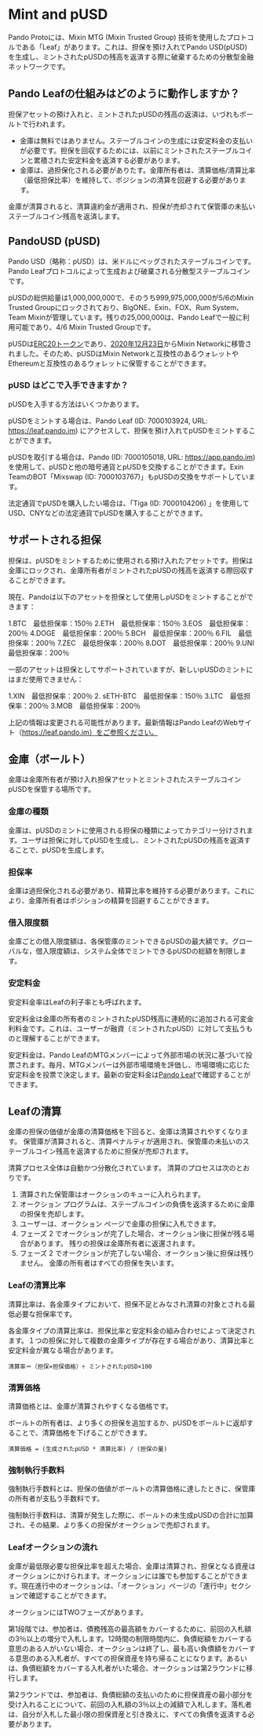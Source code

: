 # Mint and pUSD

Pando Protoには、Mixin MTG (Mixin Trusted Group) 技術を使用したプロトコルである「Leaf」があります。これは、担保を預け入れてPando USD(pUSD) を生成し、ミントされたpUSDの残高を返済する際に破棄するための分散型金融ネットワークです。

## Pando Leafの仕組みはどのように動作しますか？

担保アセットの預け入れと、ミントされたpUSDの残高の返済は、いづれもボールトで行われます。

- 金庫は無料ではありません。ステーブルコインの生成には安定料金の支払いが必要です。担保を回収するためには、以前にミントされたステーブルコインと累積された安定料金を返済する必要があります。
- 金庫は、過担保化される必要がありたす。金庫所有者は、清算価格/清算比率（最低担保比率）を維持して、ポジションの清算を回避する必要があります。

金庫が清算されると、清算違約金が適用され、担保が売却されて保管庫の未払いステーブルコイン残高を返済します。

## PandoUSD (pUSD)

Pando USD（略称：pUSD）は、米ドルにペッグされたステーブルコインです。Pando Leafプロトコルによって生成および破棄される分散型ステーブルコインです。

pUSDの総供給量は1,000,000,000で、そのうち999,975,000,000が5/6のMixin Trusted Groupにロックされており、BigONE、Exin、FOX、Rum System、Team Mixinが管理しています。残りの25,000,000は、Pando Leafで一般に利用可能であり、4/6 Mixin Trusted Groupです。

pUSDは[ERC20トークン](https://etherscan.io/address/0xdbaef6da45984a9329c2640d19dcb9f62dc2ab66)であり、[2020年12月23日](https://etherscan.io/tx/0xccd66572e85d66cc05d50e2a16be0eb2348e34cedd34df89113e4b515caaf210)からMixin Networkに移管されました。そのため、pUSDはMixin Networkと互換性のあるウォレットやEthereumと互換性のあるウォレットに保管することができます。

### pUSD はどこで入手できますか？

pUSDを入手する方法はいくつかあります。

pUSDをミントする場合は、Pando Leaf (ID: 7000103924, URL: https://leaf.pando.im) にアクセスして、担保を預け入れてpUSDをミントすることができます。

pUSDを取引する場合は、Pando (ID: 7000105018, URL: https://app.pando.im)を使用して、pUSDと他の暗号通貨とpUSDを交換することができます。Exin TeamのBOT「Mixswap (ID: 7000103767)」もpUSDの交換をサポートしています。

法定通貨でpUSDを購入したい場合は、「Tiga (ID: 7000104206) 」を使用してUSD、CNYなどの法定通貨でpUSDを購入することができます。

## サポートされる担保

担保は、pUSDをミントするために使用される預け入れたアセットです。担保は金庫にロックされ、金庫所有者がミントされたpUSDの残高を返済する際回収することができます。

現在、Pandoは以下のアセットを担保として使用しpUSDをミントすることができます：

1.BTC　最低担保率：150％
2.ETH　最低担保率：150％
3.EOS　最低担保率：200％
4.DOGE　最低担保率：200％
5.BCH　最低担保率：200％
6.FIL　最低担保率：200％
7.ZEC　最低担保率：200％
8.DOT　最低担保率：200％
9.UNI　最低担保率：200％

一部のアセットは担保としてサポートされていますが、新しいpUSDのミントにはまだ使用できません：

1.XIN　最低担保率：200％
2. sETH-BTC　最低担保率：150％
3.LTC　最低担保率：200％
3.MOB　最低担保率：200％

上記の情報は変更される可能性があります。最新情報はPando LeafのWebサイト（https://leaf.pando.im）をご参照ください。

## 金庫（ボールト）
金庫は金庫所有者が預け入れ担保アセットとミントされたステーブルコインpUSDを保管する場所です。

### 金庫の種類

金庫は、pUSDのミントに使用される担保の種類によってカテゴリー分けされます。ユーザは担保に対してpUSDを生成し、ミントされたpUSDの残高を返済することで、pUSDを生成します。

### 担保率

金庫は過担保化される必要があり、精算比率を維持する必要があります。これにより、金庫所有者はポジションの精算を回避することができます。

### 借入限度額

金庫ごとの借入限度額は、各保管庫のミントできるpUSDの最大額です。グローバルな，借入限度額は、システム全体でミントできるpUSDの総額を制限します。

### 安定料金

安定料金率はLeafの利子率とも呼ばれます。

安定料金は金庫の所有者のミントされたpUSD残高に連続的に追加される可変金利料金です。これは、ユーザーが融資（ミントされたpUSD）に対して支払うものと理解することができます。

安定料金は、Pando LeafのMTGメンバーによって外部市場の状況に基づいて投票されます。毎月、MTGメンバーは外部市場環境を評価し、市場環境に応じた安定料金を投票で決定します。最新の安定料金は[Pando Leaf](https://leaf.pando.im)で確認することができます。

## Leafの清算

金庫の担保の価値が金庫の清算価格を下回ると、金庫は清算されやすくなります。 保管庫が清算されると、清算ペナルティが適用され、保管庫の未払いのステーブルコイン残高を返済するために担保が売却されます。

清算プロセス全体は自動かつ分散化されています。 清算のプロセスは次のとおりです。

1. 清算された保管庫はオークションのキューに入れられます。
2. オークション プログラムは、ステーブルコインの負債を返済するために金庫の担保を売却します。
3. ユーザーは、オークション ページで金庫の担保に入札できます。
4. フェーズ 2 でオークションが完了した場合、オークション後に担保が残る場合があります。 残りの担保は金庫所有者に返還されます。
5. フェーズ 2 でオークションが完了しない場合、オークション後に担保は残りません。 金庫の所有者はすべての担保を失います。

### Leafの清算比率

清算比率は、各金庫タイプにおいて、担保不足とみなされ清算の対象とされる最低必要な担保率です。

各金庫タイプの清算比率は、担保比率と安定料金の組み合わせによって決定されます。１つの担保に対して複数の金庫タイプが存在する場合があり、清算比率と安定料金が異なる場合があります。

```
清算率＝（担保×担保価格）÷ ミントされたpUSD×100
```

### 清算価格

清算価格とは、金庫が清算されやすくなる価格です。

ボールトの所有者は、より多くの担保を追加するか、pUSDをボールトに返却することで、清算価格を下げることができます。

```
清算価格 = (生成されたpUSD * 清算比率) / (担保の量)
```

### 強制執行手数料

強制執行手数料とは、担保の価値がボールトの清算価格に達したときに、保管庫の所有者が支払う手数料です。

強制執行手数料は、清算が発生した際に、ボールトの未生成pUSDの合計に加算され、その結果、より多くの担保がオークションで売却されます。

### Leafオークションの流れ

金庫が最低限必要な担保比率を超えた場合、金庫は清算され、担保となる資産はオークションにかけられます。オークションには誰でも参加することができます。現在進行中のオークションは、「オークション」ページの「進行中」セクションで確認することができます。

オークションにはTWOフェーズがあります。

第1段階では、参加者は、債務残高の最高額をカバーするために、前回の入札額の3％以上の増分で入札します。12時間の制限時間内に、負債総額をカバーする意思のある人がいない場合、オークションは終了し、最も高い負債額をカバーする意思のある入札者が、すべての担保資産を持ち帰ることになります。あるいは、負債総額をカバーする入札者がいた場合、オークションは第2ラウンドに移行します。

第2ラウンドでは、参加者は、負債総額の支払いのために担保資産の最小部分を受け入れることについて、前回の入札額の3％以上の減額で入札します。落札者は、自分が入札した最小限の担保資産と引き換えに、すべての負債を返済する必要があります。
